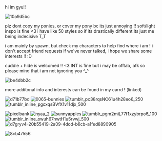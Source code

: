 hi im gyu!!

![10a9d5bc](https://github.com/sagyuo/sagyuo/assets/154012950/4b934b05-8021-43a7-8c62-bd1bcd02058f)

plz dont copy my ponies, or cover my pony bc its just annoying !!
soft/light inspo is fine <3
i have like 50 styles so if its drastically different its just me being indecisive T_T

i am mainly by spawn, but check my characters to help find where i am !
i don't accept friend requests if we've never talked, i hope we share some interests !! :D

cuddle + hide is welcomed !! <3 INT is fine but i may be offtab, afk so please mind that i am not ignoring you ^_^

![be4dbb2c](https://github.com/sagyuo/sagyuo/assets/154012950/c602d71c-1198-4385-9590-b409cba0f439)

more additonal info and interests can be found in my carrd ! (linked) 

![d71b77bd](https://github.com/sagyuo/sagyuo/assets/154012950/23d78844-cb27-44fa-9f0b-eadfbea7019f)
![0065-bunnies](https://github.com/sagyuo/sagyuo/assets/154012950/27f86274-4234-4d2a-8111-0380c7362b8d)
![tumblr_pc38rqsNC61u4h28eo6_250](https://github.com/sagyuo/sagyuo/assets/154012950/4e941568-f8cf-4da4-85cf-d5e1dea69c3e)
![tumblr_inline_pgcxqsBVfX1v11djx_500](https://github.com/sagyuo/sagyuo/assets/154012950/d7ba8bb6-0bea-4d9e-bc23-b884b17ba085)

![pixelbank](https://github.com/sagyuo/sagyuo/assets/154012950/4ad7576e-7bb1-4935-be27-99f978b599a5)
![nyaa_2](https://github.com/sagyuo/sagyuo/assets/154012950/b6d1ce02-d8f9-465c-ab22-f10b5006f462)
![sunnyapples](https://github.com/sagyuo/sagyuo/assets/154012950/4586f5ef-3db0-4220-9301-44a7fe39d204)
![tumblr_pgm2miL77f1xzybrpo6_100](https://github.com/sagyuo/sagyuo/assets/154012950/8f12e618-de50-4d3d-9962-7d60d506649b)
![tumblr_inline_owuh67nwtH1u5rvwj_500](https://github.com/sagyuo/sagyuo/assets/154012950/03cbab7a-67c3-4980-b735-ed53c6448613)
![d7gryv4-20b55419-2a09-4dcd-b6cb-a1fed8890905](https://github.com/sagyuo/sagyuo/assets/154012950/1ffe69b4-1026-4def-9b8d-0ee2910d6886)


![8cb47556](https://github.com/sagyuo/sagyuo/assets/154012950/856b7042-a52f-4419-bc43-98d390c10bb9)
